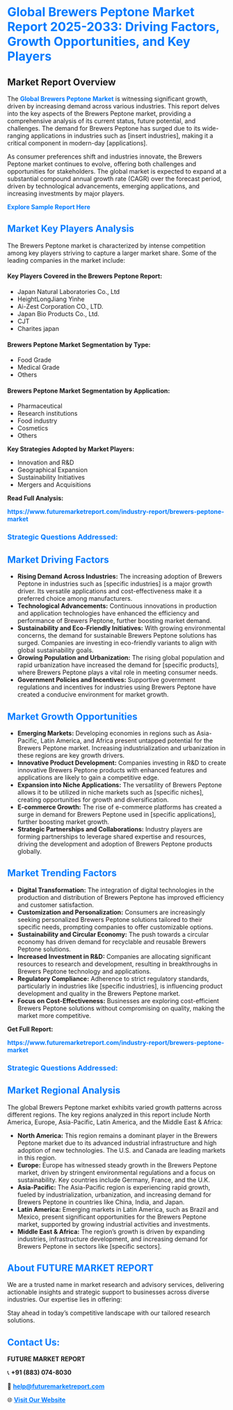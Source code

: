 <h1 style="color: #007BFF;">Global Brewers Peptone Market Report 2025-2033: Driving Factors, Growth Opportunities, and Key Players</h1>

<section id="overview">
<h2>Market Report Overview</h2>
<p>The <a href="https://www.futuremarketreport.com/industry-report/brewers-peptone-market" style="color: #007BFF; text-decoration: none;"><strong>Global Brewers Peptone Market</strong></a> is witnessing significant growth, driven by increasing demand across various industries. This report delves into the key aspects of the Brewers Peptone market, providing a comprehensive analysis of its current status, future potential, and challenges. The demand for Brewers Peptone has surged due to its wide-ranging applications in industries such as [insert industries], making it a critical component in modern-day [applications].</p>
<p>As consumer preferences shift and industries innovate, the Brewers Peptone market continues to evolve, offering both challenges and opportunities for stakeholders. The global market is expected to expand at a substantial compound annual growth rate (CAGR) over the forecast period, driven by technological advancements, emerging applications, and increasing investments by major players.</p>
</section>

<section id="overview">
<p><a href="https://www.futuremarketreport.com/request-sample/reportId=85585" style="color: #007BFF; text-decoration: none;"><strong>Explore Sample Report Here</strong></a></p>
</section>

<section id="key-players">
<h2 style="color: #007BFF;">Market Key Players Analysis</h2>
<p>The Brewers Peptone market is characterized by intense competition among key players striving to capture a larger market share. Some of the leading companies in the market include:</p>
<h4>Key Players Covered in the Brewers Peptone Report:</h4>
<ul><li>Japan Natural Laboratories Co., Ltd</li><li>HeightLongJiang Yinhe</li><li>Ai-Zest Corporation CO., LTD.</li><li>Japan Bio Products Co., Ltd.</li><li>CJT</li><li>Charites japan</li></ul>
<h4>Brewers Peptone Market Segmentation by Type:</h4>
<ul><li>Food Grade</li><li>Medical Grade</li><li>Others</li></ul>

<h4>Brewers Peptone Market Segmentation by Application:</h4>
<ul><li>Pharmaceutical</li><li>Research institutions</li><li>Food industry</li><li>Cosmetics</li><li>Others</li></ul>
<p><strong>Key Strategies Adopted by Market Players:</strong></p>
<ul>
<li>Innovation and R&D</li>
<li>Geographical Expansion</li>
<li>Sustainability Initiatives</li>
<li>Mergers and Acquisitions</li>
</ul>
</section>

<section>
<p><strong>Read Full Analysis: </strong></p><a href="https://www.futuremarketreport.com/industry-report/brewers-peptone-market" style="color: #007BFF; text-decoration: none;"><strong>https://www.futuremarketreport.com/industry-report/brewers-peptone-market</strong></a>
<h3 style="color: #007BFF;">Strategic Questions Addressed:</h3>
</section>

<section id="driving-factors">
<h2 style="color: #007BFF;">Market Driving Factors</h2>
<ul>
<li><strong>Rising Demand Across Industries:</strong> The increasing adoption of Brewers Peptone in industries such as [specific industries] is a major growth driver. Its versatile applications and cost-effectiveness make it a preferred choice among manufacturers.</li>
<li><strong>Technological Advancements:</strong> Continuous innovations in production and application technologies have enhanced the efficiency and performance of Brewers Peptone, further boosting market demand.</li>
<li><strong>Sustainability and Eco-Friendly Initiatives:</strong> With growing environmental concerns, the demand for sustainable Brewers Peptone solutions has surged. Companies are investing in eco-friendly variants to align with global sustainability goals.</li>
<li><strong>Growing Population and Urbanization:</strong> The rising global population and rapid urbanization have increased the demand for [specific products], where Brewers Peptone plays a vital role in meeting consumer needs.</li>
<li><strong>Government Policies and Incentives:</strong> Supportive government regulations and incentives for industries using Brewers Peptone have created a conducive environment for market growth.</li>
</ul>
</section>

<section id="growth-opportunities">
<h2 style="color: #007BFF;">Market Growth Opportunities</h2>
<ul>
<li><strong>Emerging Markets:</strong> Developing economies in regions such as Asia-Pacific, Latin America, and Africa present untapped potential for the Brewers Peptone market. Increasing industrialization and urbanization in these regions are key growth drivers.</li>
<li><strong>Innovative Product Development:</strong> Companies investing in R&D to create innovative Brewers Peptone products with enhanced features and applications are likely to gain a competitive edge.</li>
<li><strong>Expansion into Niche Applications:</strong> The versatility of Brewers Peptone allows it to be utilized in niche markets such as [specific niches], creating opportunities for growth and diversification.</li>
<li><strong>E-commerce Growth:</strong> The rise of e-commerce platforms has created a surge in demand for Brewers Peptone used in [specific applications], further boosting market growth.</li>
<li><strong>Strategic Partnerships and Collaborations:</strong> Industry players are forming partnerships to leverage shared expertise and resources, driving the development and adoption of Brewers Peptone products globally.</li>
</ul>
</section>

<section id="trending-factors">
<h2 style="color: #007BFF;">Market Trending Factors</h2>
<ul>
<li><strong>Digital Transformation:</strong> The integration of digital technologies in the production and distribution of Brewers Peptone has improved efficiency and customer satisfaction.</li>
<li><strong>Customization and Personalization:</strong> Consumers are increasingly seeking personalized Brewers Peptone solutions tailored to their specific needs, prompting companies to offer customizable options.</li>
<li><strong>Sustainability and Circular Economy:</strong> The push towards a circular economy has driven demand for recyclable and reusable Brewers Peptone solutions.</li>
<li><strong>Increased Investment in R&D:</strong> Companies are allocating significant resources to research and development, resulting in breakthroughs in Brewers Peptone technology and applications.</li>
<li><strong>Regulatory Compliance:</strong> Adherence to strict regulatory standards, particularly in industries like [specific industries], is influencing product development and quality in the Brewers Peptone market.</li>
<li><strong>Focus on Cost-Effectiveness:</strong> Businesses are exploring cost-efficient Brewers Peptone solutions without compromising on quality, making the market more competitive.</li>
</ul>
</section>

<section>
<p><strong>Get Full Report: </strong></p><a href="https://www.futuremarketreport.com/industry-report/brewers-peptone-market" style="color: #007BFF; text-decoration: none;"><strong>https://www.futuremarketreport.com/industry-report/brewers-peptone-market</strong></a>
<h3 style="color: #007BFF;">Strategic Questions Addressed:</h3>
</section>


<section id="regional-analysis">
<h2 style="color: #007BFF;">Market Regional Analysis</h2>
<p>The global Brewers Peptone market exhibits varied growth patterns across different regions. The key regions analyzed in this report include North America, Europe, Asia-Pacific, Latin America, and the Middle East & Africa:</p>
<ul>
<li><strong>North America:</strong> This region remains a dominant player in the Brewers Peptone market due to its advanced industrial infrastructure and high adoption of new technologies. The U.S. and Canada are leading markets in this region.</li>
<li><strong>Europe:</strong> Europe has witnessed steady growth in the Brewers Peptone market, driven by stringent environmental regulations and a focus on sustainability. Key countries include Germany, France, and the U.K.</li>
<li><strong>Asia-Pacific:</strong> The Asia-Pacific region is experiencing rapid growth, fueled by industrialization, urbanization, and increasing demand for Brewers Peptone in countries like China, India, and Japan.</li>
<li><strong>Latin America:</strong> Emerging markets in Latin America, such as Brazil and Mexico, present significant opportunities for the Brewers Peptone market, supported by growing industrial activities and investments.</li>
<li><strong>Middle East & Africa:</strong> The region’s growth is driven by expanding industries, infrastructure development, and increasing demand for Brewers Peptone in sectors like [specific sectors].</li>
</ul>
</section>

<footer>
<h2 style="color: #007BFF;">About FUTURE MARKET REPORT</h2>
<p>We are a trusted name in market research and advisory services, delivering actionable insights and strategic support to businesses across diverse industries. Our expertise lies in offering:</p>

<p>Stay ahead in today’s competitive landscape with our tailored research solutions.</p>

<h2 style="color: #007BFF;">Contact Us:</h2>
<p><strong>FUTURE MARKET REPORT</strong></p>
<p>📞 <strong>+91 (883) 074-8030</strong></p>
<p>📧 <strong><a href="mailto:help@futuremarketreport.com" style="color: #007BFF;">help@futuremarketreport.com</a></strong></p>
<p>🌐 <strong><a href="https://www.futuremarketreport.com/" style="color: #007BFF;">Visit Our Website</a></strong></p>
</footer>